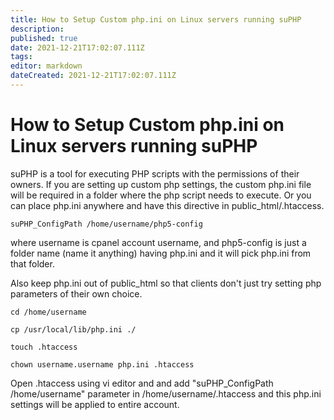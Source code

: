 ```yaml
---
title: How to Setup Custom php.ini on Linux servers running suPHP
description: 
published: true
date: 2021-12-21T17:02:07.111Z
tags: 
editor: markdown
dateCreated: 2021-12-21T17:02:07.111Z
---
```


# How to Setup Custom php.ini on Linux servers running suPHP


suPHP is a tool for executing PHP scripts with the permissions of their owners. If you are setting up custom php settings, the custom php.ini file will be required in a folder where the php script needs to execute. Or you can place php.ini anywhere and have this directive in public_html/.htaccess.

```
suPHP_ConfigPath /home/username/php5-config
```

where username is cpanel account username, and php5-config is just a folder name (name it anything) having php.ini and it will pick php.ini from that folder.

Also keep php.ini out of public_html so that clients don't just try setting php parameters of their own choice.

```
cd /home/username

cp /usr/local/lib/php.ini ./

touch .htaccess

chown username.username php.ini .htaccess
```

Open .htaccess using vi editor and and add "suPHP_ConfigPath /home/username" parameter in /home/username/.htaccess and this php.ini settings will be applied to entire account.